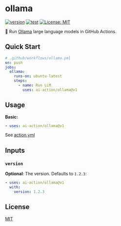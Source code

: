 # ollama

[![version](https://badgen.net/github/release/ai-action/ollama)](https://github.com/ai-action/ollama/releases)
[![test](https://github.com/ai-action/ollama/actions/workflows/test.yml/badge.svg)](https://github.com/ai-action/ollama/actions/workflows/test.yml)
[![License: MIT](https://img.shields.io/badge/License-MIT-blue.svg)](https://opensource.org/licenses/MIT)

🦙 Run [Ollama](https://ollama.com/) large language models in GitHub Actions.

## Quick Start

```yaml
# .github/workflows/ollama.yml
on: push
jobs:
  ollama:
    runs-on: ubuntu-latest
    steps:
      - name: Run LLM
        uses: ai-action/ollama@v1
```

## Usage

**Basic:**

```yaml
- uses: ai-action/ollama@v1
```

See [action.yml](action.yml)

## Inputs

### `version`

**Optional**: The version. Defaults to `1.2.3`:

```yaml
- uses: ai-action/ollama@v1
  with:
    version: 1.2.3
```

## License

[MIT](LICENSE)
